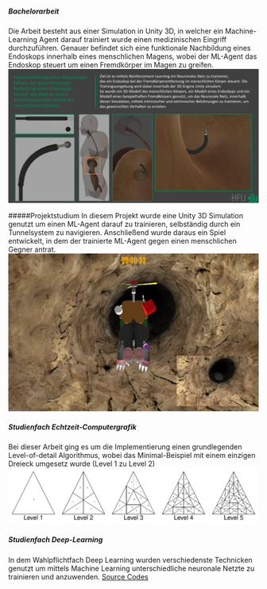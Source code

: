 ##### Bachelorarbeit
Die Arbeit besteht aus einer Simulation in Unity 3D, in welcher ein Machine-Learning Agent darauf trainiert wurde einen medizinischen Eingriff durchzuführen. Genauer befindet sich eine funktionale Nachbildung eines Endoskops innerhalb eines menschlichen Magens, wobei der ML-Agent das Endoskop steuert um einen Fremdkörper im Magen zu greifen.
[![](https://github.com/SamirAlSkaf/Code_examples/blob/main/Bachelorarbeit%20-%20Unity%203D%20-%20Grabing%20Task/Markdown_png.png)](http://https://github.com/SamirAlSkaf/Code_examples/tree/main/Bachelorarbeit%20-%20Unity%203D%20-%20Grabing%20Task)

#####Projektstudium
In diesem Projekt wurde eine Unity 3D Simulation genutzt um einen ML-Agent darauf zu trainieren, selbständig durch ein Tunnelsystem zu navigieren. Anschließend wurde daraus ein Spiel entwickelt, in dem der trainierte ML-Agent gegen einen menschlichen Gegner antrat. 
[![](https://github.com/SamirAlSkaf/Code_examples/blob/main/Projektstudium%20-%20Unity%203D%20-%20Navigation%20Task/Markdown_png.png)](http://https://github.com/SamirAlSkaf/Code_examples/tree/main/Projektstudium%20-%20Unity%203D%20-%20Navigation%20Task)

##### Studienfach Echtzeit-Computergrafik
Bei dieser Arbeit ging es um die Implementierung einen grundlegenden Level-of-detail Algorithmus, wobei das Minimal-Beispiel mit einem einzigen Dreieck umgesetz wurde (Level 1 zu Level 2)
[![](https://github.com/SamirAlSkaf/Code_examples/blob/main/Level%20of%20detail%20-%20OpenGL%20-%20C%2B%2B/Markdown_png.png)](http://https://github.com/SamirAlSkaf/Code_examples/tree/main/Level%20of%20detail%20-%20OpenGL%20-%20C%2B%2B)

##### Studienfach Deep-Learning
In dem Wahlpflichtfach Deep Learning wurden verschiedenste Technicken genutzt um mittels Machine Learning unterschiedliche neuronale Netzte zu trainieren und anzuwenden.
[Source Codes](http://https://github.com/SamirAlSkaf/Code_examples/tree/main/Deep%20Learning%20-%20Python "Source Codes")
